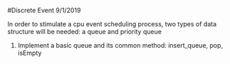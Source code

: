 #Discrete Event
9/1/2019

In order to stimulate a cpu event scheduling process, two types of data structure will be needed: a queue and priority queue
1. Implement a basic queue and its common method: insert_queue, pop, isEmpty